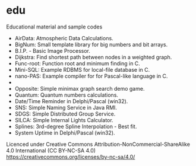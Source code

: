 # edu
Educational material and sample codes
<ul>
  <li>AirData: Atmospheric Data Calculations.</li>
  <li>BigNum: Small template library for big numbers and bit arrays.</li>
  <li>B.I.P. - Basic Image Processor.</li>
  <li>Dijkstra: Find shortest path between nodes in a weighted graph.</li>
  <li>Func-root: Function root and minimum finding in C.</li>
  <li>Mini-SQL: Example RDBMS for local-file database in C.</li>
  <li>nano-PAS: Example compiler for for Pascal-like language in C.<li>
  <li>Opposite: Simple minimax graph search demo game.</li>
  <li>Quantum: Quantum numbers calculations.</li>
  <li>Date/Time Reminder in Delphi/Pascal (win32).</li>
  <li>SNS: Simple Naming Service in Java RMI.</li>
  <li>SDGS: Simple Distributed Group Service.</li>
  <li>SILCA: Simple Internal Lights Calculator.</li>
  <li>Splines: 3rd-degree Spline Interpolation - Best fit.</li>
  <li>System Uptime in Delphi/Pascal (win32).</li>
</ul>

Licenced under Creative Commons Attribution-NonCommercial-ShareAlike 4.0 International (CC BY-NC-SA 4.0)<br/>
https://creativecommons.org/licenses/by-nc-sa/4.0/
